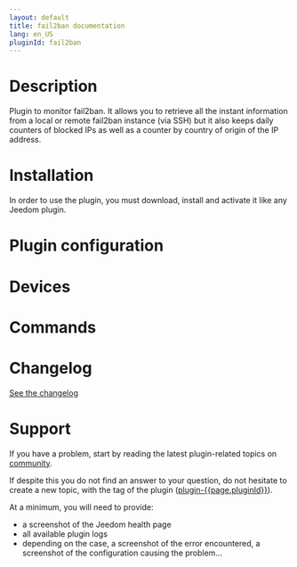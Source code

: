 ```yaml
---
layout: default
title: fail2ban documentation 
lang: en_US
pluginId: fail2ban
---
```


# Description

Plugin to monitor fail2ban. It allows you to retrieve all the instant information from a local or remote fail2ban instance (via SSH) but it also keeps daily counters of blocked IPs as well as a counter by country of origin of the IP address.

# Installation

In order to use the plugin, you must download, install and activate it like any Jeedom plugin.

# Plugin configuration

# Devices

# Commands

# Changelog

[See the changelog](./changelog)

# Support

If you have a problem, start by reading the latest plugin-related topics on [community]({{site.forum}}/tags/plugin-{{page.pluginId}}).

If despite this you do not find an answer to your question, do not hesitate to create a new topic, with the tag of the plugin ([plugin-{{page.pluginId}}]({{site.forum}}/tags/plugin-{{page.pluginId}})).

At a minimum, you will need to provide:

- a screenshot of the Jeedom health page
- all available plugin logs
- depending on the case, a screenshot of the error encountered, a screenshot of the configuration causing the problem...
